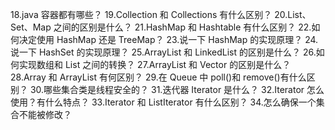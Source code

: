 18.java 容器都有哪些？
19.Collection 和 Collections 有什么区别？
20.List、Set、Map 之间的区别是什么？
21.HashMap 和 Hashtable 有什么区别？
22.如何决定使用 HashMap 还是 TreeMap？
23.说一下 HashMap 的实现原理？
24.说一下 HashSet 的实现原理？
25.ArrayList 和 LinkedList 的区别是什么？
26.如何实现数组和 List 之间的转换？
27.ArrayList 和 Vector 的区别是什么？
28.Array 和 ArrayList 有何区别？
29.在 Queue 中 poll()和 remove()有什么区别？
30.哪些集合类是线程安全的？
31.迭代器 Iterator 是什么？
32.Iterator 怎么使用？有什么特点？
33.Iterator 和 ListIterator 有什么区别？
34.怎么确保一个集合不能被修改？
